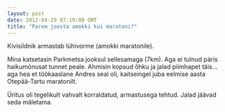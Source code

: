 ```yaml
---
layout: post
date: 2012-04-29 07:19:00 GMT
title: "Parem joosta amokki kui maratoni?"
---
```

<p>Kivisildnik armastab lühivorme (amokki maratonile).</p>&#13;
<p>Mina katsetasin Parkmetsa jooksul sellesamaga (7km). Aga ei tulnud päris haikumõnusat tunnet peale. Ahmisin kopsud õhku ja jalad piimhapet täis... aga hea et töökaaslane Andres seal oli, kaitseingel juba eelmise aasta Otepää-Tartu maratonilt. </p>&#13;
<p>Üritus oli tegelikult vahvalt korraldatud, armastusega tehtud. Jalad jäävad seda mäletama.</p> 